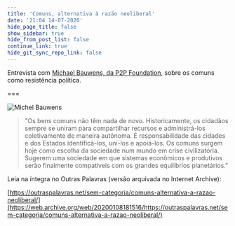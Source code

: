 ```yaml
---
title: 'Comuns, alternativa à razão neoliberal'
date: '21:04 14-07-2020'
hide_page_title: false
show_sidebar: true
hide_from_post_list: false
continue_link: true
hide_git_sync_repo_link: false
---
```


Entrevista com [Michael Bauwens, da P2P Foundation](https://wiki.p2pfoundation.net/Michel_Bauwens), sobre os comuns como resistência política.

===

![Michel Bauwens](https://wiki.p2pfoundation.net/File:Michel_Bauwens02.jpg)

> "Os bens comuns não têm nada de novo. Historicamente, os cidadãos sempre se uniram para compartilhar recursos e administrá-los coletivamente de maneira autônoma. É responsabilidade das cidades e dos Estados identificá-los, uni-los e apoiá-los. Os comuns surgem hoje como escolha da sociedade num mundo em crise civilizatória. Sugerem uma sociedade em que sistemas econômicos e produtivos serão finalmente compatíveis com os grandes equilíbrios planetários."

Leia na íntegra no Outras Palavras (versão arquivada no Internet Archive):

[https://outraspalavras.net/sem-categoria/comuns-alternativa-a-razao-neoliberal/](https://web.archive.org/web/20200108181516/https://outraspalavras.net/sem-categoria/comuns-alternativa-a-razao-neoliberal/)